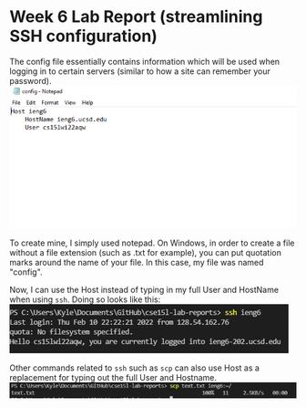 # Week 6 Lab Report (streamlining SSH configuration)

The config file essentially contains information which will be used when logging in to certain servers (similar to how a site can remember your password).
![config](./cse15l-lab-report-images/config-file.png)

To create mine, I simply used notepad. On Windows, in order to create a file without a file extension (such as .txt for example), you can put quotation marks around the name of your file. In this case, my file was named "config".

Now, I can use the Host instead of typing in my full User and HostName when using `ssh`. Doing so looks like this:
![ssh-login](./cse15l-lab-report-images/ieng6-login.png)

Other commands related to `ssh` such as `scp` can also use Host as a replacement for typing out the full User and Hostname.
![scp-text](./cse15l-lab-report-images/scp-text.png)